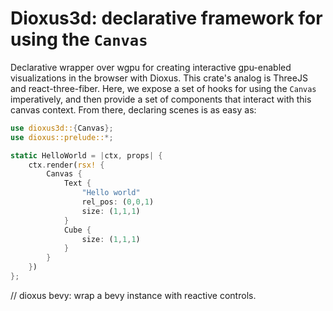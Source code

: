 # Dioxus3d: declarative framework for using the `Canvas`

Declarative wrapper over wgpu for creating interactive gpu-enabled visualizations in the browser with Dioxus. This crate's analog is ThreeJS and react-three-fiber. Here, we expose a set of hooks for using the `Canvas` imperatively, and then provide a set of components that interact with this canvas context. From there, declaring scenes is as easy as:

```rust
use dioxus3d::{Canvas};
use dioxus::prelude::*;

static HelloWorld = |ctx, props| {
    ctx.render(rsx! {
        Canvas {
            Text {
                "Hello world"
                rel_pos: (0,0,1)
                size: (1,1,1)
            }
            Cube {
                size: (1,1,1)
            }
        }
    })
};
```

// dioxus bevy: wrap a bevy instance with reactive controls. 
